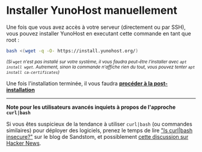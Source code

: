 # Installer YunoHost manuellement

Une fois que vous avez accès à votre serveur (directement ou par SSH), vous pouvez installer YunoHost en executant cette commande en tant que root :

```bash
bash <(wget -q -O- https://install.yunohost.org/)
```

<small>*(Si `wget` n'est pas installé sur votre système, il vous faudra peut-être l'installer avec `apt install wget`. Autrement, sinon la commande n'affiche rien du tout, vous pouvez tenter `apt install ca-certificates`)*</small>

Une fois l'installation terminée, il vous faudra [**procéder à la post-installation**](/postinstall)

---

**Note pour les utilisateurs avancés inquiets à propos de l'approche `curl|bash`**

Si vous êtes suspicieux de la tendance à utiliser `curl|bash` (ou commandes similaires) pour déployer des logiciels, prenez le temps de lire ["Is curl|bash insecure?"](https://sandstorm.io/news/2015-09-24-is-curl-bash-insecure-pgp-verified-install) sur le blog de Sandstom, et possiblement [cette discussion sur Hacker News](https://news.ycombinator.com/item?id=12766350).

